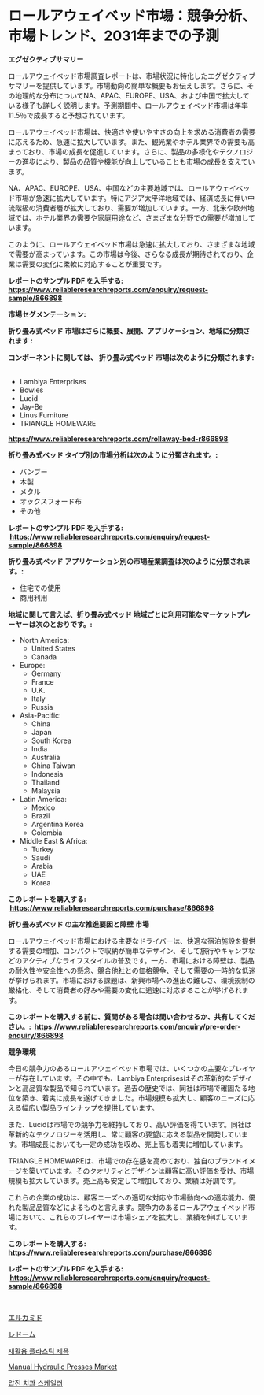<p><h1>ロールアウェイベッド市場：競争分析、市場トレンド、2031年までの予測</h1></p><p><strong>エグゼクティブサマリー</strong></p>
<p><p>ロールアウェイベッド市場調査レポートは、市場状況に特化したエグゼクティブサマリーを提供しています。市場動向の簡単な概要もお伝えします。さらに、その地理的な分布についてNA、APAC、EUROPE、USA、および中国で拡大している様子も詳しく説明します。予測期間中、ロールアウェイベッド市場は年率11.5％で成長すると予想されています。</p><p>ロールアウェイベッド市場は、快適さや使いやすさの向上を求める消費者の需要に応えるため、急速に拡大しています。また、観光業やホテル業界での需要も高まっており、市場の成長を促進しています。さらに、製品の多様化やテクノロジーの進歩により、製品の品質や機能が向上していることも市場の成長を支えています。</p><p>NA、APAC、EUROPE、USA、中国などの主要地域では、ロールアウェイベッド市場が急速に拡大しています。特にアジア太平洋地域では、経済成長に伴い中流階級の消費者層が拡大しており、需要が増加しています。一方、北米や欧州地域では、ホテル業界の需要や家庭用途など、さまざまな分野での需要が増加しています。</p><p>このように、ロールアウェイベッド市場は急速に拡大しており、さまざまな地域で需要が高まっています。この市場は今後、さらなる成長が期待されており、企業は需要の変化に柔軟に対応することが重要です。</p></p>
<p><strong>レポートのサンプル PDF を入手する: <a href="https://www.reliableresearchreports.com/enquiry/request-sample/866898">https://www.reliableresearchreports.com/enquiry/request-sample/866898</a></strong></p>
<p><strong>市場セグメンテーション:</strong></p>
<p><strong> 折り畳み式ベッド 市場はさらに概要、展開、アプリケーション、地域に分類されます :</strong></p>
<p><strong>コンポーネントに関しては、 折り畳み式ベッド 市場は次のように分類されます: &nbsp;</strong></p>
<p><ul><li>Lambiya Enterprises</li><li>Bowles</li><li>Lucid</li><li>Jay-Be</li><li>Linus Furniture</li><li>TRIANGLE HOMEWARE</li></ul></p>
<p><strong><a href="https://www.reliableresearchreports.com/rollaway-bed-r866898">https://www.reliableresearchreports.com/rollaway-bed-r866898</a></strong></p>
<p><strong> 折り畳み式ベッド タイプ別の市場分析は次のように分類されます。:</strong></p>
<p><ul><li>バンブー</li><li>木製</li><li>メタル</li><li>オックスフォード布</li><li>その他</li></ul></p>
<p><strong>レポートのサンプル PDF を入手する: &nbsp;<a href="https://www.reliableresearchreports.com/enquiry/request-sample/866898">https://www.reliableresearchreports.com/enquiry/request-sample/866898</a></strong></p>
<p><strong> 折り畳み式ベッド アプリケーション別の市場産業調査は次のように分類されます。:</strong></p>
<p><ul><li>住宅での使用</li><li>商用利用</li></ul></p>
<p><strong>地域に関して言えば、折り畳み式ベッド 地域ごとに利用可能なマーケットプレーヤーは次のとおりです。:</strong></p>
<p><ul>
    <li>
        North America:
        <ul>
            <li>United States</li>
            <li>Canada</li>
        </ul>
    </li>
    <li>
        Europe:
        <ul>
            <li>Germany</li>
            <li>France</li>
            <li>U.K.</li>
            <li>Italy</li>
            <li>Russia</li>
        </ul>
    </li>
    <li>
        Asia-Pacific:
        <ul>
            <li>China</li>
            <li>Japan</li>
            <li>South Korea</li>
            <li>India</li>
            <li>Australia</li>
            <li>China Taiwan</li>
            <li>Indonesia</li>
            <li>Thailand</li>
            <li>Malaysia</li>
        </ul>
    </li>
    <li>
        Latin America:
        <ul>
            <li>Mexico</li>
            <li>Brazil</li>
            <li>Argentina Korea</li>
            <li>Colombia</li>
        </ul>
    </li>
    <li>
        Middle East & Africa:
        <ul>
            <li>Turkey</li>
            <li>Saudi</li>
            <li>Arabia</li>
            <li>UAE</li>
            <li>Korea</li>
        </ul>
    </li>
    </ul></p>
<p><strong>このレポートを購入する: &nbsp;<a href="https://www.reliableresearchreports.com/purchase/866898">https://www.reliableresearchreports.com/purchase/866898</a></strong></p>
<p><strong>折り畳み式ベッド の主な推進要因と障壁 市場</strong></p>
<p><p>ロールアウェイベッド市場における主要なドライバーは、快適な宿泊施設を提供する需要の増加、コンパクトで収納が簡単なデザイン、そして旅行やキャンプなどのアクティブなライフスタイルの普及です。一方、市場における障壁は、製品の耐久性や安全性への懸念、競合他社との価格競争、そして需要の一時的な低迷が挙げられます。市場における課題は、新興市場への進出の難しさ、環境規制の厳格化、そして消費者の好みや需要の変化に迅速に対応することが挙げられます。</p></p>
<p><strong>このレポートを購入する前に、質問がある場合は問い合わせるか、共有してください。:&nbsp; <a href="https://www.reliableresearchreports.com/enquiry/pre-order-enquiry/866898">https://www.reliableresearchreports.com/enquiry/pre-order-enquiry/866898</a></strong></p>
<p><strong>競争環境</strong></p>
<p><p>今日の競争力のあるロールアウェイベッド市場では、いくつかの主要なプレイヤーが存在しています。その中でも、Lambiya Enterprisesはその革新的なデザインと高品質な製品で知られています。過去の歴史では、同社は市場で確固たる地位を築き、着実に成長を遂げてきました。市場規模も拡大し、顧客のニーズに応える幅広い製品ラインナップを提供しています。</p><p>また、Lucidは市場での競争力を維持しており、高い評価を得ています。同社は革新的なテクノロジーを活用し、常に顧客の要望に応える製品を開発しています。市場成長においても一定の成功を収め、売上高も着実に増加しています。</p><p>TRIANGLE HOMEWAREは、市場での存在感を高めており、独自のブランドイメージを築いています。そのクオリティとデザインは顧客に高い評価を受け、市場規模も拡大しています。売上高も安定して増加しており、業績は好調です。</p><p>これらの企業の成功は、顧客ニーズへの適切な対応や市場動向への適応能力、優れた製品品質などによるものと言えます。競争力のあるロールアウェイベッド市場において、これらのプレイヤーは市場シェアを拡大し、業績を伸ばしています。</p></p>
<p><strong>このレポートを購入する: &nbsp; <a href="https://www.reliableresearchreports.com/purchase/866898">https://www.reliableresearchreports.com/purchase/866898</a></strong></p>
<p><strong>レポートのサンプル PDF を入手する: &nbsp;<a href="https://www.reliableresearchreports.com/enquiry/request-sample/866898">https://www.reliableresearchreports.com/enquiry/request-sample/866898</a></strong><strong></strong></p>
<p>&nbsp;</p>
<p><p><a href="https://medium.com/@ryleebauch2023/%E3%82%A8%E3%83%AB%E3%82%AB%E3%83%9F%E3%83%89%E5%B8%82%E5%A0%B4%E8%A6%8F%E6%A8%A1-cagr-%E5%82%BE%E5%90%91-2024%E5%B9%B4%E3%81%8B%E3%82%892030%E5%B9%B4-95514f1c09be">エルカミド</a></p><p><a href="https://medium.com/@ja15984/%E3%83%A9%E3%83%89%E3%83%BC%E3%83%A0%E5%B8%82%E5%A0%B4%E5%B1%95%E6%9C%9B-%E6%A5%AD%E7%95%8C%E6%A6%82%E8%A6%81%E3%81%8A%E3%82%88%E3%81%B3%E4%BA%88%E6%B8%AC-2024%E5%B9%B4%E3%81%8B%E3%82%892031%E5%B9%B4-918911dad2a3">レドーム</a></p><p><a href="https://medium.com/@lowellleke20231/2024%EB%85%84%EB%B6%80%ED%84%B0-2031%EB%85%84%EA%B9%8C%EC%A7%80-%EA%B8%B0%EA%B0%84-%EB%8F%99%EC%95%88-%EC%9E%AC%ED%99%9C%EC%9A%A9-%ED%94%8C%EB%9D%BC%EC%8A%A4%ED%8B%B1-%EC%A0%9C%ED%92%88-%EC%8B%9C%EC%9E%A5-%EB%B6%84%EC%84%9D%EA%B3%BC-%EA%B7%9C%EB%AA%A8-%EC%98%88%EC%B8%A1-94692bb90ee8">재활용 플라스틱 제품</a></p><p><a href="https://github.com/beatblasta/Market-Research-Report-List-3/blob/main/manual-hydraulic-presses-market.md">Manual Hydraulic Presses Market</a></p><p><a href="https://medium.com/@costelcaramitru2022/%ED%94%BC%EC%97%90%EC%A1%B0%EC%A0%84%EC%8B%9D-%EC%B9%98%EA%B3%BC-%EC%8A%A4%EC%BC%80%EC%9D%BC%EB%9F%AC-%EC%8B%9C%EC%9E%A5-%EB%B3%B4%EA%B3%A0%EC%84%9C%EB%8A%94-%ED%95%B4%EB%8B%B9-%EC%8B%9C%EC%9E%A5%EC%9D%98-%EC%B5%9C%EC%8B%A0-%ED%8A%B8%EB%A0%8C%EB%93%9C%EC%99%80-%EC%84%B1%EC%9E%A5-%EA%B8%B0%ED%9A%8C%EB%A5%BC-%EB%B0%9D%ED%98%80%EC%A4%8D%EB%8B%88%EB%8B%A4-1266512be637">압전 치과 스케일러</a></p></p>